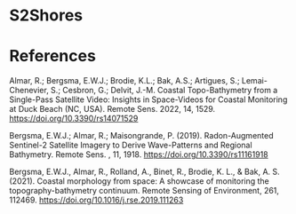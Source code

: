 # S2Shores


# References
Almar, R.; Bergsma, E.W.J.; Brodie, K.L.; Bak, A.S.; Artigues, S.; Lemai-Chenevier, S.; Cesbron, G.; Delvit, J.-M. Coastal Topo-Bathymetry from a Single-Pass Satellite Video: Insights in Space-Videos for Coastal Monitoring at Duck Beach (NC, USA). Remote Sens. 2022, 14, 1529. https://doi.org/10.3390/rs14071529

Bergsma, E.W.J.; Almar, R.; Maisongrande, P. (2019). Radon-Augmented Sentinel-2 Satellite Imagery to Derive Wave-Patterns and Regional Bathymetry. Remote Sens. , 11, 1918. https://doi.org/10.3390/rs11161918

Bergsma, E.W.J., Almar, R., Rolland, A., Binet, R., Brodie, K. L., & Bak, A. S. (2021). Coastal morphology from space: A showcase of monitoring the topography-bathymetry continuum. Remote Sensing of Environment, 261, 112469. https://doi.org/10.1016/j.rse.2019.111263 


